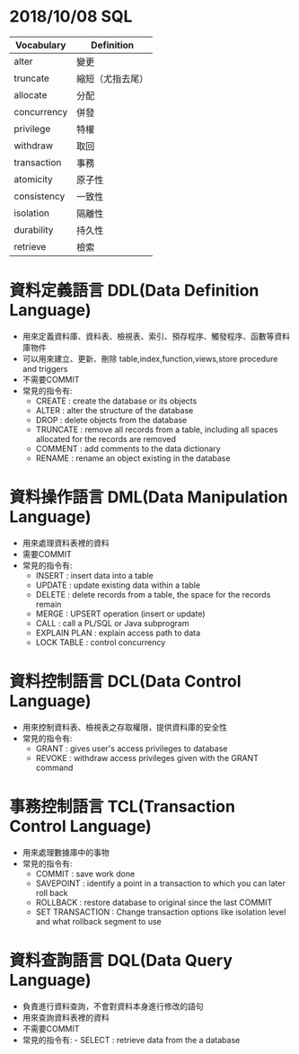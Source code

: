 # 2018/10/08 SQL
Vocabulary|Definition
----------|----------
alter|變更
truncate|縮短（尤指去尾）
allocate|分配
concurrency|併發
privilege|特權
withdraw|取回
transaction|事務
atomicity|原子性
consistency|一致性
isolation|隔離性
durability|持久性
retrieve|檢索

# 資料定義語言 DDL(Data Definition Language)
- 用來定義資料庫、資料表、檢視表、索引、預存程序、觸發程序、函數等資料庫物件
- 可以用來建立、更新、刪除 table,index,function,views,store procedure and triggers
- 不需要COMMIT
- 常見的指令有:
	- CREATE : create the database or its objects
	- ALTER : alter the structure of the database
	- DROP : delete objects from the database
	- TRUNCATE : remove all records from a table, including all spaces allocated for the records are removed
	- COMMENT : add comments to the data dictionary
	- RENAME : rename an object existing in the database
# 資料操作語言 DML(Data Manipulation Language)
- 用來處理資料表裡的資料
- 需要COMMIT
- 常見的指令有:
	- INSERT : insert data into a table
	- UPDATE : update existing data within a table
	- DELETE : delete records from a table, the space for the records remain
	- MERGE : UPSERT operation (insert or update)
	- CALL : call a PL/SQL or Java subprogram
	- EXPLAIN PLAN : explain access path to data
	- LOCK TABLE : control concurrency
# 資料控制語言 DCL(Data Control Language)
- 用來控制資料表、檢視表之存取權限，提供資料庫的安全性
- 常見的指令有:
	- GRANT : gives user's access privileges to database
	- REVOKE : withdraw access privileges given with the GRANT command
# 事務控制語言 TCL(Transaction Control Language)
- 用來處理數據庫中的事物
- 常見的指令有:
	- COMMIT : save work done
	- SAVEPOINT : identify a point in a transaction to which you can later roll back
	- ROLLBACK : restore database to original since the last COMMIT
	- SET TRANSACTION : Change transaction options like isolation level and what rollback segment to use
# 資料查詢語言 DQL(Data Query Language)
- 負責進行資料查詢，不會對資料本身進行修改的語句
- 用來查詢資料表裡的資料
- 不需要COMMIT
- 常見的指令有:
        - SELECT : retrieve data from the a database
